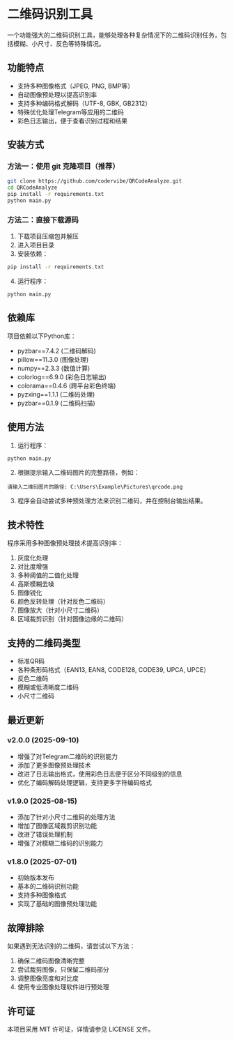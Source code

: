 # 二维码识别工具

一个功能强大的二维码识别工具，能够处理各种复杂情况下的二维码识别任务，包括模糊、小尺寸、反色等特殊情况。

## 功能特点

- 支持多种图像格式（JPEG, PNG, BMP等）
- 自动图像预处理以提高识别率
- 支持多种编码格式解码（UTF-8, GBK, GB2312）
- 特殊优化处理Telegram等应用的二维码
- 彩色日志输出，便于查看识别过程和结果

## 安装方式

### 方法一：使用 git 克隆项目（推荐）

~~~bash 
git clone https://github.com/codervibe/QRCodeAnalyze.git 
cd QRCodeAnalyze 
pip install -r requirements.txt 
python main.py
~~~
### 方法二：直接下载源码

1. 下载项目压缩包并解压
2. 进入项目目录
3. 安装依赖：

~~~bash
pip install -r requirements.txt
~~~

4. 运行程序：

~~~bash
python main.py
~~~
## 依赖库

项目依赖以下Python库：
- pyzbar==7.4.2 (二维码解码)
- pillow==11.3.0 (图像处理)
- numpy==2.3.3 (数值计算)
- colorlog==6.9.0 (彩色日志输出)
- colorama==0.4.6 (跨平台彩色终端)
- pyzxing==1.1.1 (二维码处理)
- pyzbar==0.1.9 (二维码扫描)

## 使用方法

1. 运行程序：
~~~bash
python main.py
~~~
2. 根据提示输入二维码图片的完整路径，例如：
~~~
请输入二维码图片的路径: C:\Users\Example\Pictures\qrcode.png
~~~
   
3. 程序会自动尝试多种预处理方法来识别二维码，并在控制台输出结果。

## 技术特性

程序采用多种图像预处理技术提高识别率：

1. 灰度化处理
2. 对比度增强
3. 多种阈值的二值化处理
4. 高斯模糊去噪
5. 图像锐化
6. 颜色反转处理（针对反色二维码）
7. 图像放大（针对小尺寸二维码）
8. 区域裁剪识别（针对图像边缘的二维码）

## 支持的二维码类型

- 标准QR码
- 各种条形码格式（EAN13, EAN8, CODE128, CODE39, UPCA, UPCE）
- 反色二维码
- 模糊或低清晰度二维码
- 小尺寸二维码

## 最近更新

### v2.0.0 (2025-09-10)
- 增强了对Telegram二维码的识别能力
- 添加了更多图像预处理技术
- 改进了日志输出格式，使用彩色日志便于区分不同级别的信息
- 优化了编码解码处理逻辑，支持更多字符编码格式

### v1.9.0 (2025-08-15)
- 添加了针对小尺寸二维码的处理方法
- 增加了图像区域裁剪识别功能
- 改进了错误处理机制
- 增强了对模糊二维码的识别能力

### v1.8.0 (2025-07-01)
- 初始版本发布
- 基本的二维码识别功能
- 支持多种图像格式
- 实现了基础的图像预处理功能

## 故障排除

如果遇到无法识别的二维码，请尝试以下方法：

1. 确保二维码图像清晰完整
2. 尝试裁剪图像，只保留二维码部分
3. 调整图像亮度和对比度
4. 使用专业图像处理软件进行预处理

## 许可证

本项目采用 MIT 许可证，详情请参见 LICENSE 文件。


   
